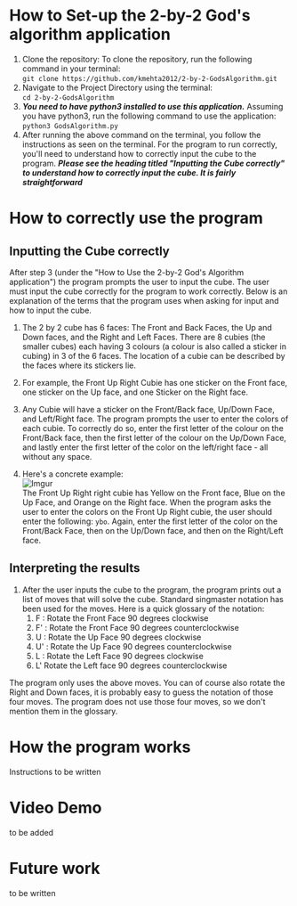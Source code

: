 # How to Set-up the 2-by-2 God's algorithm application
1. Clone the repository:  To clone the repository, run the following command in your terminal:  
`git clone https://github.com/kmehta2012/2-by-2-GodsAlgorithm.git`
2. Navigate to the Project Directory using the terminal:  
`cd 2-by-2-GodsAlgorithm`
3. ***You need to have python3 installed to use this application.*** Assuming you have python3, run the following command to use the application:  
`python3 GodsAlgorithm.py`
4. After running the above command on the terminal, you follow the instructions as seen on the terminal. For the program to run correctly, you'll need to understand how to correctly input the cube to the program. ***Please see the heading titled "Inputting the Cube correctly" to understand how to correctly input the cube. It is fairly straightforward***

# How to correctly use the program
## Inputting the Cube correctly
After step 3 (under the "How to Use the 2-by-2 God's Algorithm application") the program prompts the user to input the cube. The user must input the cube correctly for
the program to work correctly. Below is an explanation of the terms that the program uses when asking for input and how to input the cube.

1. The 2 by 2 cube has 6 faces: The Front and Back Faces, the Up and Down faces, and the Right and Left Faces. There are 8 cubies (the smaller cubes) each having 3 colours (a colour is also called a sticker in cubing) in 3 of the 6 faces. The location of a cubie can be described by the faces where its stickers lie.

2. For example, the Front Up Right Cubie has one sticker on the Front face, one sticker on the Up face, and one Sticker on the Right face.

3. Any Cubie will have a sticker on the Front/Back face, Up/Down Face, and Left/Right face. The program prompts the user to enter the colors of each cubie. To correctly do so, enter the first letter of the colour on the Front/Back face, then the first letter of the colour on the Up/Down Face, and lastly enter the first letter of the color on the left/right face - all without any space.
4. Here's a concrete example:  
   ![Imgur](https://i.imgur.com/GVXXyfib.jpg)  
The Front Up Right right cubie has Yellow on the Front face, Blue on the Up Face, and Orange on the Right face. When the program asks the user to enter the colors on the Front Up Right cubie, the user should enter the following: `ybo`. Again, enter the first letter of the color on the Front/Back Face, then on the Up/Down face, and then on the Right/Left face.


## Interpreting the results 
1. After the user inputs the cube to the program, the program prints out a list of moves that will solve the cube. Standard singmaster notation has been used for the moves. Here is a quick glossary of the notation:
     1. F : Rotate the Front Face 90 degrees clockwise
     2. F' : Rotate the Front Face 90 degrees counterclockwise
     3. U : Rotate the Up Face 90 degrees clockwise
     4. U' : Rotate the Up Face 90 degrees counterclockwise
     5. L : Rotate the Left Face 90 degrees clockwise
     6. L' Rotate the Left face 90 degrees counterclockwise
       
The program only uses the above moves. You can of course also rotate the Right and Down faces, it is probably easy to guess the notation of those four moves. The program does not use those four moves, so we don't mention them in the glossary.

# How the program works

Instructions to be written

# Video Demo
to be added

# Future work

to be written
